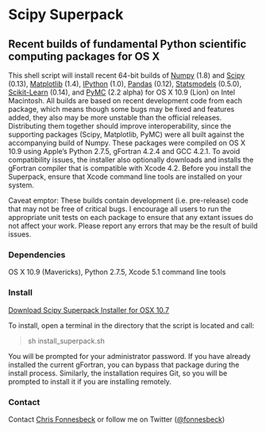 # Scipy Superpack

## Recent builds of fundamental Python scientific computing packages for OS X

This shell script will install recent 64-bit builds of [Numpy](https://github.com/numpy/numpy) (1.8) and [Scipy](https://github.com/scipy/scipy) (0.13), [Matplotlib](https://github.com/matplotlib/matplotlib) (1.4), [IPython](https://github.com/ipython/ipython) (1.0), [Pandas](https://github.com/pydata/pandas) (0.12), [Statsmodels](https://github.com/statsmodels/statsmodels) (0.5.0), [Scikit-Learn](https://github.com/scikit-learn/scikit-learn) (0.14), and [PyMC](https://github.com/pymc-devs/pymc) (2.2 alpha) for OS X 10.9 (Lion) on Intel Macintosh. All builds are based on recent development code from each package, which means though some bugs may be fixed and features added, they also may be more unstable than the official releases. Distributing them together should improve interoperability, since the supporting packages (Scipy, Matplotlib, PyMC) were all built against the accompanying build of Numpy. These packages were compiled on OS X 10.9 using Apple’s Python 2.7.5, gFortran 4.2.4 and GCC 4.2.1. To avoid compatibility issues, the installer also optionally downloads and installs the gFortran compiler that is compatible with Xcode 4.2. Before you install the Superpack, ensure that Xcode command line tools are installed on your system.

Caveat emptor: These builds contain development (i.e. pre-release) code that may not be free of critical bugs. I encourage all users to run the appropriate unit tests on each package to ensure that any extant issues do not affect your work. Please report any errors that may be the result of build issues.

### Dependencies

OS X 10.9 (Mavericks), Python 2.7.5, Xcode 5.1 command line tools

### Install

[Download Scipy Superpack Installer for OSX 10.7](https://raw.github.com/fonnesbeck/ScipySuperpack/master/install_superpack.sh)

To install, open a terminal in the directory that the script is located and call:

> sh install_superpack.sh

You will be prompted for your administrator password. If you have already installed the current gFortran, you can bypass that package during the install process. Similarly, the installation requires Git, so you will be prompted to install it if you are installing remotely.

### Contact

Contact [Chris Fonnesbeck](https://github.com/fonnesbeck) or follow me on Twitter ([@fonnesbeck](http://twitter.com/fonnesbeck))

